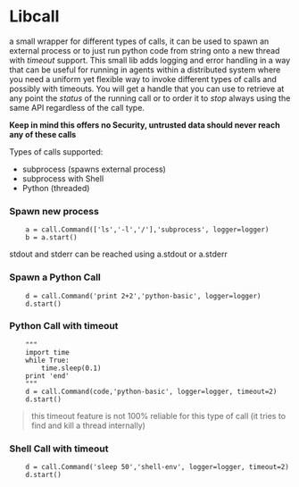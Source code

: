 # Libcall
a small wrapper for different types of calls, it can be used to spawn an external process or to just run python code from string onto a new thread with _timeout_ support. This small lib adds logging and error handling in a way that can be useful for running in agents within a distributed system where you need a uniform yet flexible way to invoke different types of calls and possibly with timeouts. You will get a handle that you can use to retrieve at any point the _status_ of the running call or to order it to _stop_ always using the same API regardless of the call type. 

__Keep in mind this offers no Security, untrusted data should never reach any of these calls__

Types of calls supported:
* subprocess (spawns external process)
* subprocess with Shell
* Python (threaded)

### Spawn new process
        a = call.Command(['ls','-l','/'],'subprocess', logger=logger)
        b = a.start()

stdout and stderr can be reached using a.stdout or a.stderr

### Spawn a Python Call
        d = call.Command('print 2+2','python-basic', logger=logger)
        d.start()


### Python Call with timeout
        """
        import time
        while True:
            time.sleep(0.1)
        print 'end'
        """
        d = call.Command(code,'python-basic', logger=logger, timeout=2)
        d.start()

> this timeout feature is not 100% reliable for this type of call (it tries to find and kill a thread internally)

### Shell Call with timeout
        d = call.Command('sleep 50','shell-env', logger=logger, timeout=2)
        d.start()
